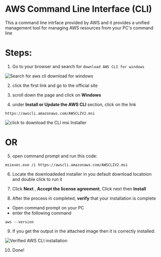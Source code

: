 # AWS Command Line Interface (CLI)

This a command line intrface provided by AWS and it provides a unified management tool for managing  AWS resources from your PC's command line

# Steps:

1. Go to your browser and search for ``download AWS CLI for windows``

![Search for aws cli download for windows](/AWS/terraform/assests/screenshots/ASW_CLI_installation/01-search_for%20_aws_cli_download.JPG)

2. click the first link and go to the official site

3. scroll down the page and click on **Windows**

4. under **Install or Update the AWS CLI** section, click on the link 

```
https://awscli.amazonaws.com/AWSCLIV2.msi
```

![click to download the CLI msi Installer](/AWS/terraform/assests/screenshots/ASW_CLI_installation/02-click_to_download.JPG)

# OR

5. open command prompt and run this code:
 ```
 msiexec.exe /i https://awscli.amazonaws.com/AWSCLIV2.msi
 ```

 6. Locate the downloadeded installer in you default download locatoion and double click to run it

 7. Click **Next** , **Accept the license agreement**, Click next then **Install**

 8. After the process in completed, **verify** that your installation is complete

 - Open command prompt on your PC
 - enter the following command
 ```
 aws --version
 ```

9. If you get the output in  the attached image then it is correctly installed:

![Verified AWS CLI installation ](/AWS/terraform/assests/screenshots/ASW_CLI_installation/08-verify_the_installation.JPG)

10. Done! 







